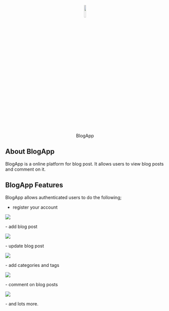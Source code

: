 <p align="center"><img src="https://eazyblog.herokuapp.com/img/icon.png" width="10%" height="10%"></p>

<p align="center">BlogApp</p>

## About BlogApp

BlogApp is a online platform for blog post. It allows users to view blog posts and comment on it.

## BlogApp Features
BlogApp allows authenticated users to do the following;

- register your account
<p><img src="http://eazyblog.herokuapp.com/screenshots/register.png"></p>
- add blog post
<p><img src="http://eazyblog.herokuapp.com/screenshots/create.png"></p>
- update blog post
<p><img src="http://eazyblog.herokuapp.com/screenshots/updatePost.png"></p>
- add categories and tags
<p><img src="http://eazyblog.herokuapp.com/screenshots/categories.png"></p>
- comment on blog posts
<p><img src="http://eazyblog.herokuapp.com/screenshots/comment.png"></p>
- and lots more.
